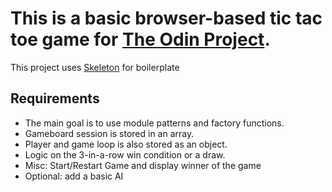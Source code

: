 # This is a basic browser-based tic tac toe game for [The Odin Project](https://www.theodinproject.com/).
This project uses [Skeleton](https://github.com/dhg/Skeleton) for boilerplate

## Requirements
- The main goal is to use module patterns and factory functions.
- Gameboard session is stored in an array.
- Player and game loop is also stored as an object.
- Logic on the 3-in-a-row win condition or a draw.
- Misc: Start/Restart Game and display winner of the game
- Optional: add a basic AI
